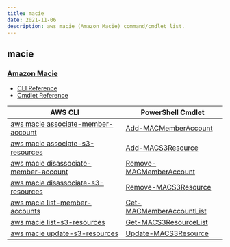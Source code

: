 ```yaml
---
title: macie
date: 2021-11-06
description: aws macie (Amazon Macie) command/cmdlet list.
---
```


## macie

### [Amazon Macie](https://aws.amazon.com/macie/)

* [CLI Reference](https://docs.aws.amazon.com/cli/latest/reference/macie/index.html)
* [Cmdlet Reference](https://docs.aws.amazon.com/powershell/latest/reference/items/Amazon_Macie_cmdlets.html)

|AWS CLI|PowerShell Cmdlet|
|----|----|
|[aws macie associate-member-account](https://docs.aws.amazon.com/cli/latest/reference/macie/associate-member-account.html)|[Add-MACMemberAccount](https://docs.aws.amazon.com/powershell/latest/reference/items/Add-MACMemberAccount.html)|
|[aws macie associate-s3-resources](https://docs.aws.amazon.com/cli/latest/reference/macie/associate-s3-resources.html)|[Add-MACS3Resource](https://docs.aws.amazon.com/powershell/latest/reference/items/Add-MACS3Resource.html)|
|[aws macie disassociate-member-account](https://docs.aws.amazon.com/cli/latest/reference/macie/disassociate-member-account.html)|[Remove-MACMemberAccount](https://docs.aws.amazon.com/powershell/latest/reference/items/Remove-MACMemberAccount.html)|
|[aws macie disassociate-s3-resources](https://docs.aws.amazon.com/cli/latest/reference/macie/disassociate-s3-resources.html)|[Remove-MACS3Resource](https://docs.aws.amazon.com/powershell/latest/reference/items/Remove-MACS3Resource.html)|
|[aws macie list-member-accounts](https://docs.aws.amazon.com/cli/latest/reference/macie/list-member-accounts.html)|[Get-MACMemberAccountList](https://docs.aws.amazon.com/powershell/latest/reference/items/Get-MACMemberAccountList.html)|
|[aws macie list-s3-resources](https://docs.aws.amazon.com/cli/latest/reference/macie/list-s3-resources.html)|[Get-MACS3ResourceList](https://docs.aws.amazon.com/powershell/latest/reference/items/Get-MACS3ResourceList.html)|
|[aws macie update-s3-resources](https://docs.aws.amazon.com/cli/latest/reference/macie/update-s3-resources.html)|[Update-MACS3Resource](https://docs.aws.amazon.com/powershell/latest/reference/items/Update-MACS3Resource.html)|


